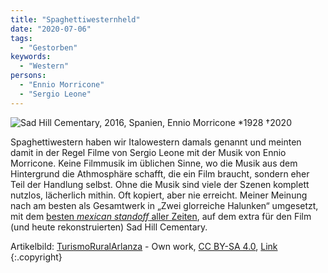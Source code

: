 ```yaml
---
title: "Spaghettiwesternheld"
date: "2020-07-06"
tags:
  - "Gestorben"
keywords:
  - "Western"
persons:
  - "Ennio Morricone"
  - "Sergio Leone"
---
```


![Sad Hill Cementary, 2016, Spanien, Ennio Morricone \*1928 †2020](/images/C9618CC8-06E3-49D6-946D-359DC284CF0B-1024x768.jpeg)

Spaghettiwestern haben wir Italowestern damals genannt und meinten damit in der Regel Filme von Sergio Leone mit der Musik von Ennio Morricone. Keine Filmmusik im üblichen Sinne, wo die Musik aus dem Hintergrund die Athmosphäre schafft, die ein Film braucht, sondern eher Teil der Handlung selbst. Ohne die Musik sind viele der Szenen komplett nutzlos, lächerlich mithin. Oft kopiert, aber nie erreicht. Meiner Meinung nach am besten als Gesamtwerk in „Zwei glorreiche Halunken“ umgesetzt, mit dem [besten _mexican standoff_ aller Zeiten](https://youtu.be/sXldafIl5DQ), auf dem extra für den Film (und heute rekonstruierten) Sad Hill Cementary.

Artikelbild: [TurismoRuralArlanza](//commons.wikimedia.org/w/index.php?title=User:SixtoRural&action=edit&redlink=1 "User:SixtoRural (page does not exist)") - Own work, [CC BY-SA 4.0](https://creativecommons.org/licenses/by-sa/4.0 "Creative Commons Attribution-Share Alike 4.0"), [Link](https://commons.wikimedia.org/w/index.php?curid=68714285) {:.copyright}
